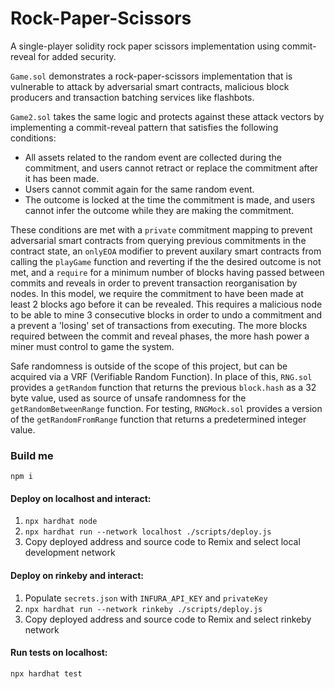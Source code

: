 # Rock-Paper-Scissors
A single-player solidity rock paper scissors implementation using commit-reveal for added security.

``Game.sol`` demonstrates a rock-paper-scissors implementation that is vulnerable to attack by adversarial smart contracts, malicious block producers and transaction batching services like flashbots.

``Game2.sol`` takes the same logic and protects against these attack vectors by implementing a commit-reveal pattern that satisfies the following conditions:
- All assets related to the random event are collected during the commitment, and users cannot retract or replace the commitment after it has been made.
- Users cannot commit again for the same random event.
- The outcome is locked at the time the commitment is made, and users cannot infer the outcome while they are making the commitment. 

These conditions are met with a ``private`` commitment mapping to prevent adversarial smart contracts from querying previous commitments in the contract state, an ``onlyEOA`` modifier to prevent auxilary smart contracts from calling the ``playGame`` function and reverting if the the desired outcome is not met, and a ``require`` for a minimum number of blocks having passed between commits and reveals in order to prevent transaction reorganisation by nodes. 
In this model, we require the commitment to have been made at least 2 blocks ago before it can be revealed. This requires a malicious node to be able to mine 3 consecutive blocks in order to undo a commitment and a prevent a 'losing' set of transactions from executing. The more blocks required between the commit and reveal phases, the more hash power a miner must control to game the system. 

Safe randomness is outside of the scope of this project, but can be acquired via a VRF (Verifiable Random Function). In place of this, ``RNG.sol`` provides a ``getRandom`` function that returns the previous ``block.hash`` as a 32 byte value, used as source of unsafe randomness for the ``getRandomBetweenRange`` function. For testing, ``RNGMock.sol`` provides a version  of the ``getRandomFromRange`` function that returns a predetermined integer value.

### Build me
```npm i```

#### Deploy on localhost and interact:
1. ```npx hardhat node```
2. ```npx hardhat run --network localhost ./scripts/deploy.js```
3. Copy deployed address and source code to Remix and select local development network

#### Deploy on rinkeby and interact:
1. Populate ``secrets.json`` with ``INFURA_API_KEY`` and ``privateKey``
2. ```npx hardhat run --network rinkeby ./scripts/deploy.js```
3. Copy deployed address and source code to Remix and select rinkeby network

#### Run tests on localhost:
```npx hardhat test```
